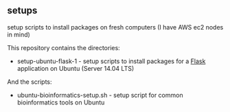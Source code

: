 ## setups
setup scripts to install packages on fresh computers (I have AWS ec2 nodes in mind)

This repository contains the directories:

- setup-ubuntu-flask-1 - setup scripts to install packages for a [Flask](http://flask.pocoo.org) application on Ubuntu (Server 14.04 LTS)

And the scripts:

- ubuntu-bioinformatics-setup.sh - setup script for common bioinformatics tools on Ubuntu
